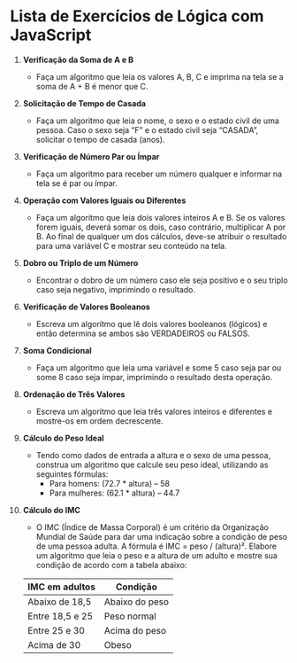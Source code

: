 # Lista de Exercícios de Lógica com JavaScript

1. **Verificação da Soma de A e B**
   - Faça um algoritmo que leia os valores A, B, C e imprima na tela se a soma de A + B é menor que C.

2. **Solicitação de Tempo de Casada**
   - Faça um algoritmo que leia o nome, o sexo e o estado civil de uma pessoa. Caso o sexo seja “F” e o estado civil seja “CASADA”, solicitar o tempo de casada (anos).

3. **Verificação de Número Par ou Ímpar**
   - Faça um algoritmo para receber um número qualquer e informar na tela se é par ou ímpar.

4. **Operação com Valores Iguais ou Diferentes**
   - Faça um algoritmo que leia dois valores inteiros A e B. Se os valores forem iguais, deverá somar os dois, caso contrário, multiplicar A por B. Ao final de qualquer um dos cálculos, deve-se atribuir o resultado para uma variável C e mostrar seu conteúdo na tela.

5. **Dobro ou Triplo de um Número**
   - Encontrar o dobro de um número caso ele seja positivo e o seu triplo caso seja negativo, imprimindo o resultado.

6. **Verificação de Valores Booleanos**
   - Escreva um algoritmo que lê dois valores booleanos (lógicos) e então determina se ambos são VERDADEIROS ou FALSOS.

7. **Soma Condicional**
   - Faça um algoritmo que leia uma variável e some 5 caso seja par ou some 8 caso seja ímpar, imprimindo o resultado desta operação.

8. **Ordenação de Três Valores**
   - Escreva um algoritmo que leia três valores inteiros e diferentes e mostre-os em ordem decrescente.

9. **Cálculo do Peso Ideal**
   - Tendo como dados de entrada a altura e o sexo de uma pessoa, construa um algoritmo que calcule seu peso ideal, utilizando as seguintes fórmulas:
     - Para homens: (72.7 * altura) – 58
     - Para mulheres: (62.1 * altura) – 44.7

10. **Cálculo do IMC**
    - O IMC (Índice de Massa Corporal) é um critério da Organização Mundial de Saúde para dar uma indicação sobre a condição de peso de uma pessoa adulta. A fórmula é IMC = peso / (altura)². Elabore um algoritmo que leia o peso e a altura de um adulto e mostre sua condição de acordo com a tabela abaixo:

    | IMC em adultos | Condição        |
    | ---------------| ----------------|
    | Abaixo de 18,5 | Abaixo do peso  |
    | Entre 18,5 e 25| Peso normal     |
    | Entre 25 e 30  | Acima do peso   |
    | Acima de 30    | Obeso           |
